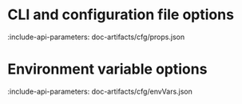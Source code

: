 # CLI and configuration file options

:include-api-parameters: doc-artifacts/cfg/props.json 

# Environment variable options

:include-api-parameters: doc-artifacts/cfg/envVars.json
